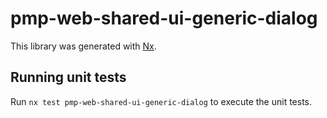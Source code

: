 # pmp-web-shared-ui-generic-dialog

This library was generated with [Nx](https://nx.dev).

## Running unit tests

Run `nx test pmp-web-shared-ui-generic-dialog` to execute the unit tests.
